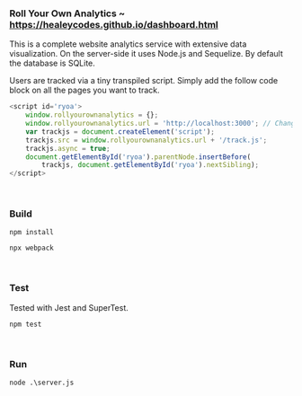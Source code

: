 ### Roll Your Own Analytics ~ https://healeycodes.github.io/dashboard.html

This is a complete website analytics service with extensive data visualization. On the server-side it uses Node.js and Sequelize. By default the database is SQLite.

Users are tracked via a tiny transpiled script. Simply add the follow code block on all the pages you want to track.

```javascript
<script id='ryoa'>
    window.rollyourownanalytics = {};
    window.rollyourownanalytics.url = 'http://localhost:3000'; // Change this line
    var trackjs = document.createElement('script');
    trackjs.src = window.rollyourownanalytics.url + '/track.js';
    trackjs.async = true;
    document.getElementById('ryoa').parentNode.insertBefore(
        trackjs, document.getElementById('ryoa').nextSibling);
</script>
```

<br>

### Build

`npm install`


`npx webpack`

<br>


### Test

Tested with Jest and SuperTest.

`npm test`

<br>

### Run

`node .\server.js`
